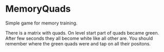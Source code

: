 # MemoryQuads
Simple game for memory training.

There is a matrix with quads. 
On level start part of quads became green. After few seconds they all become white like all other are.
You should remember where the green quads were and tap on all their positons.
